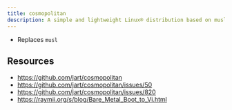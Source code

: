```yaml
---
title: cosmopolitan
description: A simple and lightweight Linux® distribution based on musl libc and toybox
---
```


- Replaces `musl`

## Resources
- https://github.com/jart/cosmopolitan
- https://github.com/jart/cosmopolitan/issues/50
- https://github.com/jart/cosmopolitan/issues/820
- https://raymii.org/s/blog/Bare_Metal_Boot_to_Vi.html
